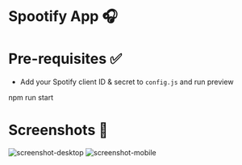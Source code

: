 # Spootify App 🎧

# Pre-requisites ✅
- Add your Spotify client ID & secret to `config.js` and run preview

npm run start

# Screenshots 🌄

![screenshot-desktop](https://puu.sh/GwPLE/3be580156a.png)
![screenshot-mobile](https://puu.sh/GwPLS/0bcb566d23.png)
